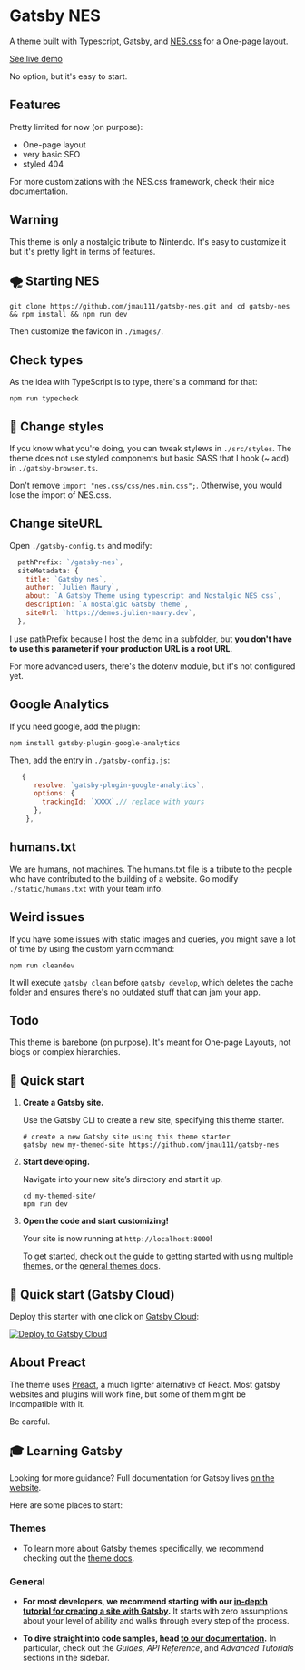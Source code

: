 # Gatsby NES

A theme built with Typescript, Gatsby, and [NES.css](https://nostalgic-css.github.io/NES.css/) for a One-page layout.

[See live demo](https://demos.julien-maury.dev/gatsby-nes)

No option, but it's easy to start.

## Features

Pretty limited for now (on purpose):

* One-page layout
* very basic SEO
* styled 404

For more customizations with the NES.css framework, check their nice documentation.

## Warning

This theme is only a nostalgic tribute to Nintendo. It's easy to customize it but it's pretty light in terms of features.

## 🌪 Starting NES

```
git clone https://github.com/jmau111/gatsby-nes.git and cd gatsby-nes && npm install && npm run dev
```

Then customize the favicon in `./images/`.

## Check types

As the idea with TypeScript is to type, there's a command for that:

```
npm run typecheck
```

## 🎃 Change styles

If you know what you're doing, you can tweak stylews in `./src/styles`. The theme does not use styled components but basic SASS that I hook (~ add) in `./gatsby-browser.ts`.

Don't remove `import "nes.css/css/nes.min.css";`. Otherwise, you would lose the import of NES.css.

## Change siteURL

Open `./gatsby-config.ts` and modify:

```js
  pathPrefix: `/gatsby-nes`,
  siteMetadata: {
    title: `Gatsby nes`,
    author: `Julien Maury`,
    about: `A Gatsby Theme using typescript and Nostalgic NES css`,
    description: `A nostalgic Gatsby theme`,
    siteUrl: `https://demos.julien-maury.dev`,
  },
```

I use pathPrefix because I host the demo in a subfolder, but **you don't have to use this parameter if your production URL is a root URL**. 

For more advanced users, there's the dotenv module, but it's not configured yet.

## Google Analytics

If you need google, add the plugin:

```
npm install gatsby-plugin-google-analytics
```

Then, add the entry in `./gatsby-config.js`:

```js
   {
      resolve: `gatsby-plugin-google-analytics`,
      options: {
        trackingId: `XXXX`,// replace with yours
      },
    },
```

## humans.txt

We are humans, not machines. The humans.txt file is a tribute to the people who have contributed to the building of a website.
Go modify `./static/humans.txt` with your team info.

## Weird issues

If you have some issues with static images and queries, you might save a lot of time by using the custom yarn command:

```
npm run cleandev
``` 

It will execute `gatsby clean` before `gatsby develop`, which deletes the cache folder and ensures there's no outdated stuff that can jam your app.

## Todo

This theme is barebone (on purpose). It's meant for One-page Layouts, not blogs or complex hierarchies.

## 🚀 Quick start

1.  **Create a Gatsby site.**

    Use the Gatsby CLI to create a new site, specifying this theme starter.

    ```shell
    # create a new Gatsby site using this theme starter
    gatsby new my-themed-site https://github.com/jmau111/gatsby-nes
    ```

2.  **Start developing.**

    Navigate into your new site’s directory and start it up.

    ```shell
    cd my-themed-site/
    npm run dev
    ```

3.  **Open the code and start customizing!**

    Your site is now running at `http://localhost:8000`!

    To get started, check out the guide to [getting started with using multiple themes](https://github.com/jmau111/gatsby-nes), or the [general themes docs](https://gatsbyjs.com/docs/themes).

## 🚀 Quick start (Gatsby Cloud)

Deploy this starter with one click on [Gatsby Cloud](https://www.gatsbyjs.com/cloud/):

[<img src="https://www.gatsbyjs.com/deploynow.svg" alt="Deploy to Gatsby Cloud">](https://www.gatsbyjs.com/dashboard/deploynow?url=https://github.com/gatsbyjs/gatsby-starter-theme)

## About Preact

The theme uses [Preact](https://preactjs.com/), a much lighter alternative of React. Most gatsby websites and plugins will work fine, but some of them might be incompatible with it.

Be careful.

## 🎓 Learning Gatsby

Looking for more guidance? Full documentation for Gatsby lives [on the website](https://www.gatsbyjs.com/).

Here are some places to start:

### Themes

- To learn more about Gatsby themes specifically, we recommend checking out the [theme docs](https://www.gatsbyjs.com/docs/themes/).

### General

- **For most developers, we recommend starting with our [in-depth tutorial for creating a site with Gatsby](https://www.gatsbyjs.com/tutorial/).** It starts with zero assumptions about your level of ability and walks through every step of the process.

- **To dive straight into code samples, head [to our documentation](https://www.gatsbyjs.com/docs/).** In particular, check out the _Guides_, _API Reference_, and _Advanced Tutorials_ sections in the sidebar.

